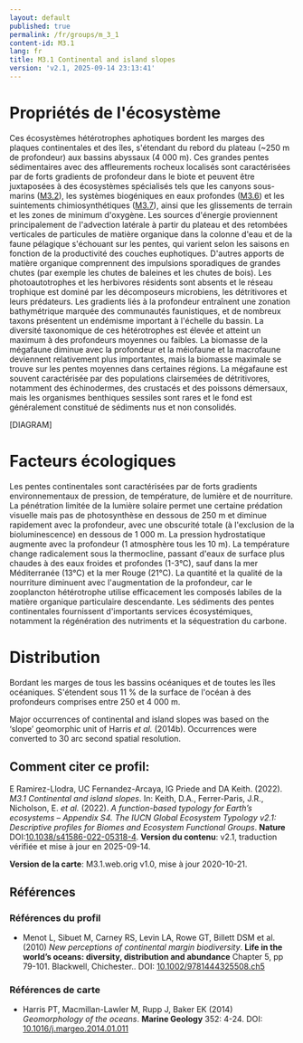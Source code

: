 ```yaml
---
layout: default
published: true
permalink: /fr/groups/m_3_1
content-id: M3.1
lang: fr
title: M3.1 Continental and island slopes
version: 'v2.1, 2025-09-14 23:13:41'
---
```




# Propriétés de l'écosystème
 
Ces écosystèmes hétérotrophes aphotiques bordent les marges des plaques
continentales et des îles, s\'étendant du rebord du plateau (\~250 m de
profondeur) aux bassins abyssaux (4 000 m). Ces grandes pentes
sédimentaires avec des affleurements rocheux localisés sont
caractérisées par de forts gradients de profondeur dans le biote et
peuvent être juxtaposées à des écosystèmes spécialisés tels que les
canyons sous-marins ([M3.2](/explore/groups/M3.2)), les systèmes biogéniques en eaux profondes
([M3.6](/explore/groups/M3.6)) et les suintements chimiosynthétiques ([M3.7](/explore/groups/M3.7)), ainsi que les
glissements de terrain et les zones de minimum d\'oxygène. Les sources
d\'énergie proviennent principalement de l\'advection latérale à partir
du plateau et des retombées verticales de particules de matière
organique dans la colonne d\'eau et de la faune pélagique s\'échouant
sur les pentes, qui varient selon les saisons en fonction de la
productivité des couches euphotiques. D\'autres apports de matière
organique comprennent des impulsions sporadiques de grandes chutes (par
exemple les chutes de baleines et les chutes de bois). Les
photoautotrophes et les herbivores résidents sont absents et le réseau
trophique est dominé par les décomposeurs microbiens, les détritivores
et leurs prédateurs. Les gradients liés à la profondeur entraînent une
zonation bathymétrique marquée des communautés faunistiques, et de
nombreux taxons présentent un endémisme important à l\'échelle du
bassin. La diversité taxonomique de ces hétérotrophes est élevée et
atteint un maximum à des profondeurs moyennes ou faibles. La biomasse de
la mégafaune diminue avec la profondeur et la méiofaune et la macrofaune
deviennent relativement plus importantes, mais la biomasse maximale se
trouve sur les pentes moyennes dans certaines régions. La mégafaune est
souvent caractérisée par des populations clairsemées de détritivores,
notamment des échinodermes, des crustacés et des poissons démersaux,
mais les organismes benthiques sessiles sont rares et le fond est
généralement constitué de sédiments nus et non consolidés.

[DIAGRAM]

# Facteurs écologiques
 
Les pentes continentales sont caractérisées par de forts gradients
environnementaux de pression, de température, de lumière et de
nourriture. La pénétration limitée de la lumière solaire permet une
certaine prédation visuelle mais pas de photosynthèse en dessous de 250
m et diminue rapidement avec la profondeur, avec une obscurité totale (à
l\'exclusion de la bioluminescence) en dessous de 1 000 m. La pression
hydrostatique augmente avec la profondeur (1 atmosphère tous les 10 m).
La température change radicalement sous la thermocline, passant d\'eaux
de surface plus chaudes à des eaux froides et profondes (1-3°C), sauf
dans la mer Méditerranée (13°C) et la mer Rouge (21°C). La quantité et
la qualité de la nourriture diminuent avec l\'augmentation de la
profondeur, car le zooplancton hétérotrophe utilise efficacement les
composés labiles de la matière organique particulaire descendante. Les
sédiments des pentes continentales fournissent d\'importants services
écosystémiques, notamment la régénération des nutriments et la
séquestration du carbone.
 
# Distribution
 
Bordant les marges de tous les bassins océaniques et de toutes les îles
océaniques. S\'étendent sous 11 % de la surface de l\'océan à des
profondeurs comprises entre 250 et 4 000 m.

Major occurrences of continental and island slopes was based on the ‘slope’ geomorphic unit of Harris _et al._ (2014b). Occurrences were converted to 30 arc second spatial resolution.

## Comment citer ce profil:

E Ramirez-Llodra, UC Fernandez-Arcaya, IG Priede and DA Keith. (2022). *M3.1 Continental and island slopes*. In: Keith, D.A., Ferrer-Paris, J.R., Nicholson, E. *et al.* (2022). *A function-based typology for Earth’s ecosystems – Appendix S4. The IUCN Global Ecosystem Typology v2.1: Descriptive profiles for Biomes and Ecosystem Functional Groups*. **Nature** DOI:[10.1038/s41586-022-05318-4](https://doi.org/10.1038/s41586-022-05318-4).
**Version du contenu**: v2.1, traduction vérifiée et mise à jour en 2025-09-14.

**Version de la carte**: M3.1.web.orig v1.0, mise à jour 2020-10-21.

## Références

### Références du profil

* Menot L, Sibuet M, Carney RS, Levin LA, Rowe GT, Billett DSM et al.  (2010) *New perceptions of continental margin biodiversity*. **Life in the world’s oceans: diversity, distribution and abundance** Chapter 5, pp 79-101. Blackwell, Chichester.. DOI: [10.1002/9781444325508.ch5](http://doi.org/10.1002/9781444325508.ch5)

### Références de carte
* Harris PT, Macmillan-Lawler M, Rupp J, Baker EK  (2014) *Geomorphology of the oceans*. **Marine Geology** 352: 4-24. DOI: [10.1016/j.margeo.2014.01.011](http://doi.org/10.1016/j.margeo.2014.01.011)

